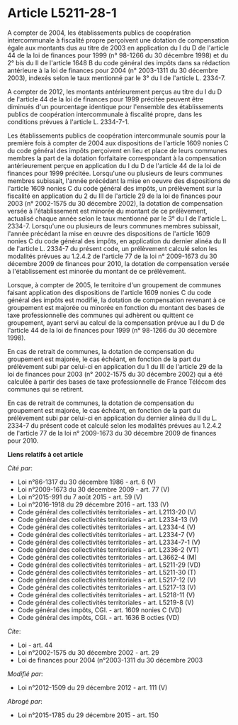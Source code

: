# Article L5211-28-1

A compter de 2004, les établissements publics de coopération intercommunale à fiscalité propre perçoivent une dotation de
compensation égale aux montants dus au titre de 2003 en application du I du D de l'article 44 de la loi de finances pour 1999
(n° 98-1266 du 30 décembre 1998) et du 2° bis du II de l'article 1648 B du code général des impôts dans sa rédaction
antérieure à la loi de finances pour 2004 (n° 2003-1311 du 30 décembre 2003), indexés selon le taux mentionné par le 3° du I
de l'article L. 2334-7. 

A compter de 2012, les montants antérieurement perçus au titre du I du D de l'article 44 de la loi de finances pour 1999
précitée peuvent être diminués d'un pourcentage identique pour l'ensemble des établissements publics de coopération
intercommunale à fiscalité propre, dans les conditions prévues à l'article L. 2334-7-1. 

Les établissements publics de coopération intercommunale soumis pour la première fois à compter de 2004 aux dispositions de
l'article 1609 nonies C du code général des impôts perçoivent en lieu et place de leurs communes membres la part de la
dotation forfaitaire correspondant à la compensation antérieurement perçue en application du I du D de l'article 44 de la loi
de finances pour 1999 précitée. Lorsqu'une ou plusieurs de leurs communes membres subissait, l'année précédant la mise en
oeuvre des dispositions de l'article 1609 nonies C du code général des impôts, un prélèvement sur la fiscalité en application
du 2 du III de l'article 29 de la loi de finances pour 2003 (n° 2002-1575 du 30 décembre 2002), la dotation de compensation
versée à l'établissement est minorée du montant de ce prélèvement, actualisé chaque année selon le taux mentionné par le 3°
du I de l'article L. 2334-7. Lorsqu'une ou plusieurs de leurs communes membres subissait, l'année précédant la mise en œuvre
des dispositions de l'article 1609 nonies C du code général des impôts, en application du dernier alinéa du II de l'article
L. 2334-7 du présent code, un prélèvement calculé selon les modalités prévues au 1.2.4.2 de l'article 77 de la loi n°
2009-1673 du 30 décembre 2009 de finances pour 2010, la dotation de compensation versée à l'établissement est minorée du
montant de ce prélèvement. 

Lorsque, à compter de 2005, le territoire d'un groupement de communes faisant application des dispositions de l'article 1609
nonies C du code général des impôts est modifié, la dotation de compensation revenant à ce groupement est majorée ou minorée
en fonction du montant des bases de taxe professionnelle des communes qui adhèrent ou quittent ce groupement, ayant servi au
calcul de la compensation prévue au I du D de l'article 44 de la loi de finances pour 1999 (n° 98-1266 du 30 décembre 1998). 

En cas de retrait de communes, la dotation de compensation du groupement est majorée, le cas échéant, en fonction de la part
du prélèvement subi par celui-ci en application du 1 du III de l'article 29 de la loi de finances pour 2003 (n° 2002-1575 du
30 décembre 2002) qui a été calculée à partir des bases de taxe professionnelle de France Télécom des communes qui se
retirent. 

En cas de retrait de communes, la dotation de compensation du groupement est majorée, le cas échéant, en fonction de la part
du prélèvement subi par celui-ci en application du dernier alinéa du II du L. 2334-7 du présent code et calculé selon les
modalités prévues au 1.2.4.2 de l'article 77 de la loi n° 2009-1673 du 30 décembre 2009 de finances pour 2010.

**Liens relatifs à cet article**

_Cité par_:

  - Loi n°86-1317 du 30 décembre 1986 - art. 6 (V)
  - Loi n°2009-1673 du 30 décembre 2009 - art. 77 (V)
  - Loi n°2015-991 du 7 août 2015 - art. 59 (V)
  - Loi n°2016-1918 du 29 décembre 2016 - art. 133 (V)
  - Code général des collectivités territoriales - art. L2113-20 (V)
  - Code général des collectivités territoriales - art. L2334-13 (V)
  - Code général des collectivités territoriales - art. L2334-4 (V)
  - Code général des collectivités territoriales - art. L2334-7 (V)
  - Code général des collectivités territoriales - art. L2334-7-1 (V)
  - Code général des collectivités territoriales - art. L2336-2 (VT)
  - Code général des collectivités territoriales - art. L3662-4 (M)
  - Code général des collectivités territoriales - art. L5211-29 (VD)
  - Code général des collectivités territoriales - art. L5211-30 (T)
  - Code général des collectivités territoriales - art. L5217-12 (V)
  - Code général des collectivités territoriales - art. L5217-13 (V)
  - Code général des collectivités territoriales - art. L5218-11 (V)
  - Code général des collectivités territoriales - art. L5219-8 (V)
  - Code général des impôts, CGI. - art. 1609 nonies C (VD)
  - Code général des impôts, CGI. - art. 1636 B octies (VD)

_Cite_:

  - Loi - art. 44
  - Loi n°2002-1575 du 30 décembre 2002 - art. 29
  - Loi de finances pour 2004 (n°2003-1311 du 30 décembre 2003

_Modifié par_:

  - Loi n°2012-1509 du 29 décembre 2012 - art. 111 (V)

_Abrogé par_:

  - Loi n°2015-1785 du 29 décembre 2015 - art. 150
